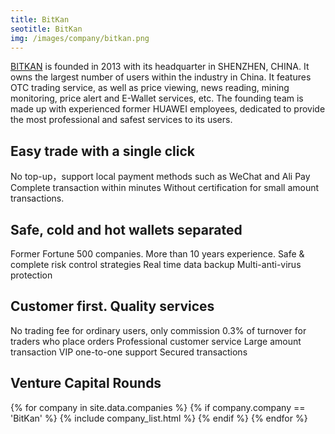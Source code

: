 ```yaml
---
title: BitKan
seotitle: BitKan
img: /images/company/bitkan.png
---
```


<a href="https://bitkan.com/">BITKAN</a> is founded in 2013 with its headquarter in SHENZHEN, CHINA. It owns the largest number of users within the industry in China. It features OTC trading service, as well as price viewing, news reading, mining monitoring, price alert and E-Wallet services, etc. The founding team is made up with experienced former HUAWEI employees, dedicated to provide the most professional and safest services to its users.

## Easy trade with a single click

No top-up，support local payment methods such as WeChat and Ali Pay
Complete transaction within minutes
Without certification for small amount transactions.

## Safe, cold and hot wallets separated

Former Fortune 500 companies. More than 10 years experience.
Safe & complete risk control strategies
Real time data backup
Multi-anti-virus protection

## Customer first. Quality services

No trading fee for ordinary users, only commission 0.3% of turnover for traders who place orders
Professional customer service
Large amount transaction VIP one-to-one support
Secured transactions

## Venture Capital Rounds

{% for company in site.data.companies %}
{% if company.company == 'BitKan' %}
{% include company_list.html %}
{% endif %}
{% endfor %}
